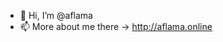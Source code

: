 - 👋 Hi, I’m @aflama
- 📫 More about me there -> http://aflama.online

<!---
aflama/aflama is a ✨ special ✨ repository because its `README.md` (this file) appears on your GitHub profile.
You can click the Preview link to take a look at your changes.
--->

